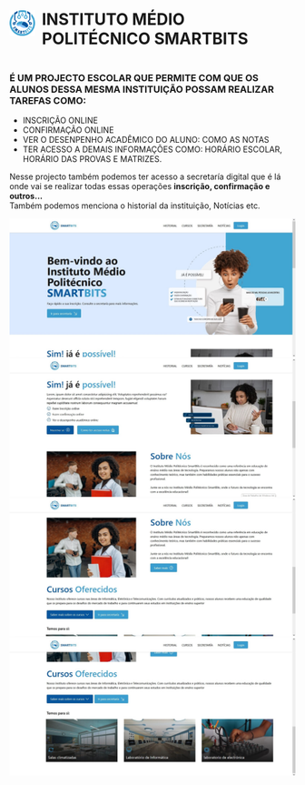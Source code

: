  <div style="display:flex; align-items:center">
<img src="./src/img/hero-section/smartbits.png" width="45" height="45"> </img> 
<h1 style="margin-left:12px">INSTITUTO MÉDIO POLITÉCNICO SMARTBITS</h1> 
 
</div>

### É UM PROJECTO ESCOLAR QUE PERMITE COM QUE OS ALUNOS DESSA MESMA INSTITUIÇÃO POSSAM REALIZAR TAREFAS COMO:
* INSCRIÇÃO ONLINE
* CONFIRMAÇÃO ONLINE
* VER O DESENPENHO ACADÊMICO DO ALUNO: COMO AS NOTAS
* TER ACESSO A DEMAIS INFORMAÇÕES COMO: HORÁRIO ESCOLAR, HORÁRIO DAS PROVAS E MATRIZES.
<p>Nesse projecto também podemos ter acesso a secretaría digital que é lá onde vai se realizar todas essas operações <strong>inscrição, confirmação e outros...</strong><br>Também podemos menciona o historial da instituição, Notícias etc.</p>
<div>
    <img src="./src/img/screens/hero-1.jpg"> </img> 
    <img src="./src/img/screens/hero-2.jpg"> </img> 
    <img src="./src/img/screens/hero-3.jpg"> </img> 
    <img src="./src/img/screens/hero-4.jpg"> </img> 
</p>
